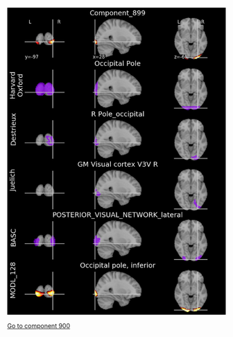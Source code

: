 


![899](preliminary/899.jpg "Component 899")

[Go to component 900](https://parietal-inria.github.io/MODL_atlas/1024/900 "Component 900")
